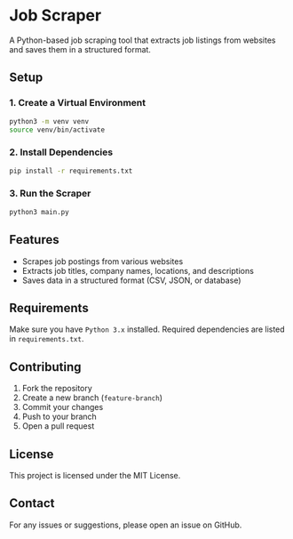 # Job Scraper

A Python-based job scraping tool that extracts job listings from websites and saves them in a structured format.

## Setup

### 1. Create a Virtual Environment
```bash
python3 -m venv venv
source venv/bin/activate
```

### 2. Install Dependencies
```bash
pip install -r requirements.txt
```

### 3. Run the Scraper
```bash
python3 main.py
```

## Features
- Scrapes job postings from various websites
- Extracts job titles, company names, locations, and descriptions
- Saves data in a structured format (CSV, JSON, or database)

## Requirements
Make sure you have `Python 3.x` installed. Required dependencies are listed in `requirements.txt`.

## Contributing
1. Fork the repository
2. Create a new branch (`feature-branch`)
3. Commit your changes
4. Push to your branch
5. Open a pull request

## License
This project is licensed under the MIT License.

## Contact
For any issues or suggestions, please open an issue on GitHub.

